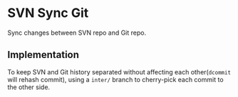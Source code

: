 # SVN Sync Git
Sync changes between SVN repo and Git repo.

## Implementation
To keep SVN and Git history separated without affecting each other(`dcommit` will rehash commit), using a `inter/` branch to cherry-pick each commit to the other side.
